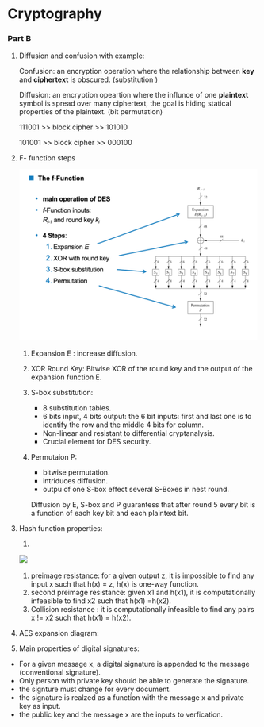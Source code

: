 # Cryptography



###  Part B

1. Diffusion and confusion with example:

   Confusion: an encryption operation where the relationship between **key** and **ciphertext** is obscured. (substitution )

   Diffusion: an encryption  opeartion where the influnce of one **plaintext** symbol is spread over many ciphertext, the goal is hiding statical properties of the plaintext.  (bit permutation)

   111001   >> block cipher >> 101010

   101001   >> block cipher >> 000100

2. F- function steps

   ![](./images/f_function.png)

   1. Expansion E : increase diffusion.

   2. XOR Round Key: Bitwise XOR of the round key and the output of the expansion function E.

   3. S-box substitution: 

      * 8 substitution tables.
      * 6 bits input, 4 bits output: the 6 bit inputs: first and last one is to identify the row and the middle 4 bits for column.
      * Non-linear and resistant to differential cryptanalysis.
      * Crucial element for DES security.

   4. Permutaion P: 

      * bitwise permutation.
      * intriduces diffusion.
      * outpu of one S-box effect several S-Boxes in nest round.

      Diffusion by E, S-box and P guarantess that after round 5 every bit is a function of each key bit and each plaintext bit.

3. Hash function properties:

   1. 

      ![](/Users/Maen/iium/images/h_function.png)



   1. preimage resistance: for a given output z, it is impossible to find any input x such that  h(x) = z, h(x) is one-way function.
   2. second preimage resistance: given x1 and h(x1), it is computationally infeasible to find x2 such that h(x1) =h(x2).
   3. Collision resistance : it is computationally infeasible to find any pairs x != x2 such that h(x1) = h(x2).

4. AES expansion diagram:

5.  Main properties of digital signatures:

   * For a given message x, a digital signature is appended to the message (conventional signature).
   * Only person with private key should be able to generate the signature.
   * the signture must change for every document.
   * the signature is realzed as a function with the message x and private key as input.
   * the public key and the message x are the inputs to verfication.
